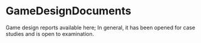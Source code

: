 # GameDesignDocuments

Game design reports available here; In general, it has been opened for case studies and is open to examination.

